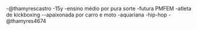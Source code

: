 -@thamyrescastro
-15y
-ensino médio por pura sorte 
-futura PMFEM
-atleta de kickboxing
--apaixonada por carro e moto
-aquariana 
-hip-hop 
-@thamyres4674
